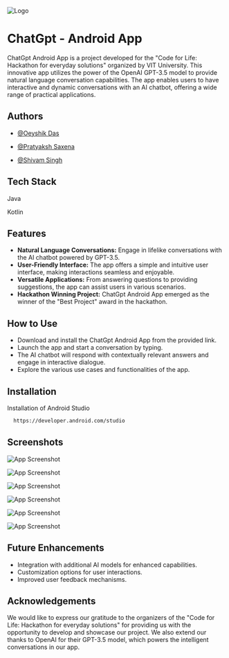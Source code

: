 ![Logo](https://drive.google.com/uc?id=16kSn_U1snzH94P8y2_ZCDf2bxJaDLlhh)

# ChatGpt - Android App

ChatGpt Android App is a project developed for the "Code for Life: Hackathon for everyday solutions" organized by VIT University. This innovative app utilizes the power of the OpenAI GPT-3.5 model to provide natural language conversation capabilities. The app enables users to have interactive and dynamic conversations with an AI chatbot, offering a wide range of practical applications.


## Authors

- [@Oeyshik Das](https://github.com/Oeyshik/Django-CRM)

- [@Pratyaksh Saxena](https://github.com/pratyakshhhh)

- [@Shivam Singh](https://github.com/I-ShivamSingh)
## Tech Stack

Java 

Kotlin




## Features

- **Natural Language Conversations:** Engage in lifelike conversations with the AI chatbot powered by GPT-3.5.
- **User-Friendly Interface:** The app offers a simple and intuitive user interface, making interactions seamless and enjoyable.
- **Versatile Applications:** From answering questions to providing suggestions, the app can assist users in various scenarios.
- **Hackathon Winning Project:** ChatGpt Android App emerged as the winner of the "Best Project" award in the hackathon.



## How to Use

- Download and install the ChatGpt Android App from the provided link.
- Launch the app and start a conversation by typing.
- The AI chatbot will respond with contextually relevant answers and engage in interactive dialogue.
- Explore the various use cases and functionalities of the app.


## Installation

Installation of Android Studio

```bash
  https://developer.android.com/studio
```



    
## Screenshots

![App Screenshot](https://drive.google.com/uc?id=1rXPBcqlS3CYPxzBWenuWbY8eotEfZvBH)


![App Screenshot](https://drive.google.com/uc?id=1d32DD11Vv5TfmLsHR3N0CAkyETzBEX9u)


![App Screenshot](https://drive.google.com/uc?id=12b0rUgT2WN3ksSdTjgFpunIT3xAgZ77T)


![App Screenshot](https://drive.google.com/uc?id=1flz865IaoRAPybpJ1P86wg11M85wHsGs)


![App Screenshot](https://drive.google.com/uc?id=1aAvL0z24qnEU6j02j9BSJJMAk-VdtZ_3)


![App Screenshot](https://drive.google.com/uc?id=1y5YugdMKH4Hek4F_Juv0BrP3X9_Zdceg)




## Future Enhancements

- Integration with additional AI models for enhanced capabilities.
- Customization options for user interactions.
- Improved user feedback mechanisms.


## Acknowledgements

We would like to express our gratitude to the organizers of the "Code for Life: Hackathon for everyday solutions" for providing us with the opportunity to develop and showcase our project. We also extend our thanks to OpenAI for their GPT-3.5 model, which powers the intelligent conversations in our app.

